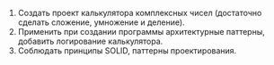 1. Создать проект калькулятора комплексных чисел (достаточно сделать сложение, умножение и деление).
2. Применить при создании программы архитектурные паттерны, добавить логирование калькулятора.
3. Соблюдать принципы SOLID, паттерны проектирования.